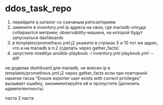 # ddos_task_repo

1. перейдите в каталог со скачаным репозиторием
2. замените в inventory.yml ip адреса на свои, где mariadb-откуда собираются метрики; observability-машина, на которой будут запускаться dashboards
3. в templates/prometheus.yml.j2 укажите в строках 5 и 10 тот же адрес, что и на mariadb в п.2 (сделать через gather_facts)
4. запустите плейбук ansible-playbook -i inventory.yml playbook.yml --diff


не доделан dashboard для mariadb, не внесен ip в templates/prometheus.yml.j2 через gather_facts
если при повторной накатке таска "Ensure exporter user exists with correct privileges" вызывает ошибку, закомментируйте её и пропустите (допилить идемпотентность)

паста
2 паста
